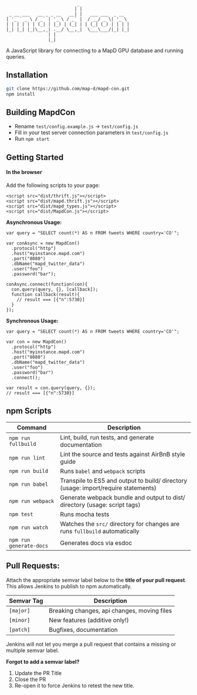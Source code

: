 ```
                           _
                          | |
 _ __ ___   __ _ _ __   __| |   ___ ___  _ __
| '_ ` _ \ / _` | '_ \ / _` |  / __/ _ \| '_ \
| | | | | | (_| | |_) | (_| | | (_| (_) | | | |
|_| |_| |_|\__,_| .__/ \__,_|  \___\___/|_| |_|
                | |
                |_|
```
A JavaScript library for connecting to a MapD GPU database and running queries.

## Installation

```bash
git clone https://github.com/map-d/mapd-con.git
npm install
```

## Building MapdCon

- Rename `test/config.example.js` -> `test/config.js`
- Fill in your test server connection parameters in `test/config.js`
- Run `npm start`

## Getting Started

#### In the browser

Add the following scripts to your page:

```
<script src="dist/thrift.js"></script>
<script src="dist/mapd.thrift.js"></script>
<script src="dist/mapd_types.js"></script>
<script src="dist/MapdCon.js"></script>
```

**Asynchronous Usage:**

```
var query = "SELECT count(*) AS n FROM tweets WHERE country='CO'";

var conAsync = new MapdCon()
  .protocol("http")
  .host("myinstance.mapd.com")
  .port("8080")
  .dbName("mapd_twitter_data")
  .user("foo")
  .password("bar");

conAsync.connect(function(con){
  con.query(query, {}, [callback]);
  function callback(result){
    // result === [{"n":5730}]
  }
});
```

**Synchronous Usage:**
```
var query = "SELECT count(*) AS n FROM tweets WHERE country='CO'";

var con = new MapdCon()
  .protocol("http")
  .host("myinstance.mapd.com")
  .port("8080")
  .dbName("mapd_twitter_data")
  .user("foo")
  .password("bar")
  .connect();

var result = con.query(query, {});
// result === [{"n":5730}]
```

## npm Scripts

Command | Description
--- | ---
`npm run fullbuild` | Lint, build, run tests, and generate documentation
`npm run lint` | Lint the source and tests against AirBnB style guide
`npm run build` | Runs `babel` and `webpack` scripts
`npm run babel` | Transpile to ES5 and output to build/ directory (usage: import/require statements)
`npm run webpack` | Generate webpack bundle and output to dist/ directory (usage: script tags)
`npm test` | Runs mocha tests
`npm run watch` | Watches the `src/` directory for changes are runs `fullbuild` automatically
`npm run generate-docs` | Generates docs via esdoc

## Pull Requests:

Attach the appropriate semvar label below to the **title of your pull request**. This allows Jenkins to publish to npm automatically.

Semvar Tag | Description
--- | ---
`[major]` | Breaking changes, api changes, moving files
`[minor]` | New features (additive only!)
`[patch]` | Bugfixes, documentation

Jenkins will not let you merge a pull request that contains a missing or multiple semvar label.

**Forgot to add a semvar label?**

1. Update the PR Title
2. Close the PR
3. Re-open it to force Jenkins to retest the new title.

